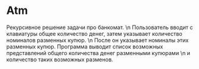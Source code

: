 # Atm
Рекурсивное решение задачи про банкомат. \n
Пользователь вводит с клавиатуры общее количество денег, затем указывает количество номиналов разменных купюр. \n
После он указывает номиналы этих разменных купюр.
Программа выводит список возможных представлений общего количества денег разменными купюрами \n
и количество таких возможных разменов.
